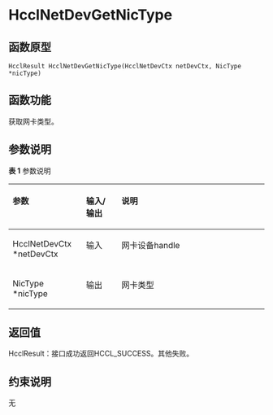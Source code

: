 # HcclNetDevGetNicType 

## 函数原型<a name="zh-cn_topic_0000001956458601_section1704mcpsimp"></a>

```
HcclResult HcclNetDevGetNicType(HcclNetDevCtx netDevCtx, NicType *nicType)
```

## 函数功能<a name="zh-cn_topic_0000001956458601_section1707mcpsimp"></a>

获取网卡类型。

## 参数说明<a name="zh-cn_topic_0000001956458601_section1710mcpsimp"></a>

**表 1**  参数说明

<a name="zh-cn_topic_0000001956458601_table1712mcpsimp"></a>
<table><thead align="left"><tr id="zh-cn_topic_0000001956458601_row1719mcpsimp"><th class="cellrowborder" valign="top" width="28.71%" id="mcps1.2.4.1.1"><p id="zh-cn_topic_0000001956458601_p1721mcpsimp"><a name="zh-cn_topic_0000001956458601_p1721mcpsimp"></a><a name="zh-cn_topic_0000001956458601_p1721mcpsimp"></a>参数</p>
</th>
<th class="cellrowborder" valign="top" width="13.86%" id="mcps1.2.4.1.2"><p id="zh-cn_topic_0000001956458601_p1723mcpsimp"><a name="zh-cn_topic_0000001956458601_p1723mcpsimp"></a><a name="zh-cn_topic_0000001956458601_p1723mcpsimp"></a>输入/输出</p>
</th>
<th class="cellrowborder" valign="top" width="57.43000000000001%" id="mcps1.2.4.1.3"><p id="zh-cn_topic_0000001956458601_p1725mcpsimp"><a name="zh-cn_topic_0000001956458601_p1725mcpsimp"></a><a name="zh-cn_topic_0000001956458601_p1725mcpsimp"></a>说明</p>
</th>
</tr>
</thead>
<tbody><tr id="zh-cn_topic_0000001956458601_row1727mcpsimp"><td class="cellrowborder" valign="top" width="28.71%" headers="mcps1.2.4.1.1 "><p id="zh-cn_topic_0000001956458601_p1729mcpsimp"><a name="zh-cn_topic_0000001956458601_p1729mcpsimp"></a><a name="zh-cn_topic_0000001956458601_p1729mcpsimp"></a>HcclNetDevCtx *netDevCtx</p>
</td>
<td class="cellrowborder" valign="top" width="13.86%" headers="mcps1.2.4.1.2 "><p id="zh-cn_topic_0000001956458601_p1731mcpsimp"><a name="zh-cn_topic_0000001956458601_p1731mcpsimp"></a><a name="zh-cn_topic_0000001956458601_p1731mcpsimp"></a>输入</p>
</td>
<td class="cellrowborder" valign="top" width="57.43000000000001%" headers="mcps1.2.4.1.3 "><p id="zh-cn_topic_0000001956458601_p1733mcpsimp"><a name="zh-cn_topic_0000001956458601_p1733mcpsimp"></a><a name="zh-cn_topic_0000001956458601_p1733mcpsimp"></a>网卡设备handle</p>
</td>
</tr>
<tr id="zh-cn_topic_0000001956458601_row1734mcpsimp"><td class="cellrowborder" valign="top" width="28.71%" headers="mcps1.2.4.1.1 "><p id="zh-cn_topic_0000001956458601_p1736mcpsimp"><a name="zh-cn_topic_0000001956458601_p1736mcpsimp"></a><a name="zh-cn_topic_0000001956458601_p1736mcpsimp"></a>NicType *nicType</p>
</td>
<td class="cellrowborder" valign="top" width="13.86%" headers="mcps1.2.4.1.2 "><p id="zh-cn_topic_0000001956458601_p1738mcpsimp"><a name="zh-cn_topic_0000001956458601_p1738mcpsimp"></a><a name="zh-cn_topic_0000001956458601_p1738mcpsimp"></a>输出</p>
</td>
<td class="cellrowborder" valign="top" width="57.43000000000001%" headers="mcps1.2.4.1.3 "><p id="zh-cn_topic_0000001956458601_p1740mcpsimp"><a name="zh-cn_topic_0000001956458601_p1740mcpsimp"></a><a name="zh-cn_topic_0000001956458601_p1740mcpsimp"></a>网卡类型</p>
</td>
</tr>
</tbody>
</table>

## 返回值<a name="zh-cn_topic_0000001956458601_section1741mcpsimp"></a>

HcclResult：接口成功返回HCCL\_SUCCESS。其他失败。

## 约束说明<a name="zh-cn_topic_0000001956458601_section1744mcpsimp"></a>

无

